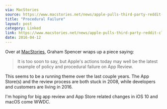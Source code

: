 ```yaml
---
via: MacStories
source: https://www.macstories.net/news/apple-pulls-third-party-reddit-clients-for-nsfw-content/
title: "Procedural Failure"
layout: post
category: Linked
link: https://www.macstories.net/news/apple-pulls-third-party-reddit-clients-for-nsfw-content/
date: 2016-04-12
---
```



Over at [MacStories][1], Graham Spencer wraps up a piece saying:

> It is too soon to say, but Apple's actions today may well be the latest example of policy and procedural failure on App Review. 

This seems to be a running theme over the last couple years.  The App Store(s) and the review process are both stuck in 2008, while developers and customers are living in 2016.

I'm hoping for big app review and App Store related changes in iOS 10 and macOS come WWDC.

[1]: https://www.macstories.net/news/apple-pulls-third-party-reddit-clients-for-nsfw-content/?utm_source=loopinsight.com&utm_medium=referral&utm_campaign=Feed%3A+loopinsight%2FKqJb+(The+Loop)&utm_content=FeedBurner